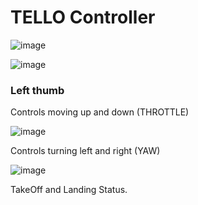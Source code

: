 # TELLO Controller

![image](https://github.com/ions29/cpp-reading-material/assets/127531384/90fe65b9-c3a9-4326-953b-ca88779e0b8d)



![image](https://github.com/ions29/cpp-reading-material/assets/127531384/9bc966f4-eaf9-423d-887c-53ab2a6a6cbe)


### Left thumb

Controls moving up and down (THROTTLE)

![image](https://github.com/ions29/cpp-reading-material/assets/127531384/2d3dc17f-ead6-4b70-93bb-5f783f2acd70)

Controls turning left and right  (YAW)

![image](https://github.com/ions29/cpp-reading-material/assets/127531384/da512820-9807-4a90-91b1-93ba820e6954)



TakeOff and Landing Status.

